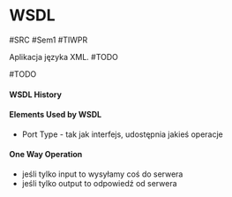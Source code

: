 # WSDL
#SRC #Sem1 #TIWPR 

Aplikacja języka XML.
#TODO

#TODO 

#### WSDL History

#### Elements Used by WSDL

- Port Type - tak jak interfejs, udostępnia jakieś operacje

#### One Way Operation
- jeśli tylko input to wysyłamy coś do serwera
- jeśli tylko output to odpowiedź od serwera
